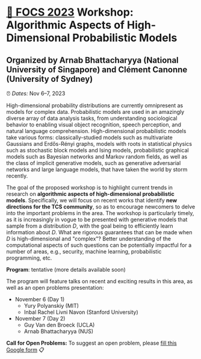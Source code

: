 # [🦊 FOCS 2023](https://focs.computer.org/2023/) Workshop: Algorithmic Aspects of High-Dimensional Probabilistic Models
## Organized by Arnab Bhattacharyya (National University of Singapore) and Clément Canonne (University of Sydney)

⏰ _Dates:_ Nov 6–7, 2023

High-dimensional probability distributions are currently omnipresent as models for complex data. Probabilistic models are used in an amazingly diverse array of data analysis tasks, from understanding sociological behavior to enabling visual object recognition, speech perception, and natural language comprehension. High-dimensional probabilistic models take various forms: classically-studied models such as multivariate Gaussians and Erdős-Rényi graphs, models with roots in statistical physics such as stochastic block models and Ising models, probabilistic graphical models such as Bayesian networks and Markov random fields, as well as the class of implicit generative models, such as generative adversarial networks and large language models, that have taken the world by storm recently. 

The goal of the proposed workshop is to highlight current trends in research on __algorithmic aspects of high-dimensional probabilistic models__. Specifically, we will focus on recent works that identify __new directions for the TCS community__, so as to encourage newcomers to delve into the important problems in the area. The workshop is particularly timely, as it is increasingly in vogue to be presented with generative models that sample from a distribution _D_, with the goal being to efficiently learn information about _D_. What are rigorous guarantees that can be made when _D_ is high-dimensional and  "complex"? Better understanding of the computational aspects of such questions can  be potentially impactful for a number of areas, e.g., security, machine learning, probabilistic programming, etc.

__Program__: tentative (more details available soon)

The program will feature talks on recent and exciting results in this area, as well as an open problems presentation: 

* November 6 (Day 1)
  * Yury Polyanskiy (MIT)
  * Inbal Rachel Livni Navon (Stanford University)
* November 7 (Day 2)
  * Guy Van den Broeck (UCLA)
  * Arnab Bhattacharyya (NUS)

__Call for Open Problems:__ To suggest an open problem, please [fill this Google form](https://docs.google.com/forms/d/e/1FAIpQLSf_0me17ooezTjiVWVRgkcdJ2pAmCNxxRzZ_9WdAVJ7ojGGCg/viewform) 📋
